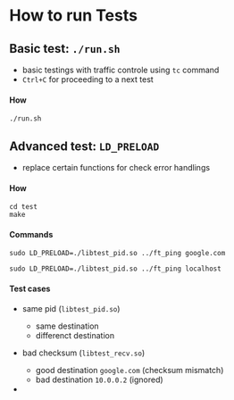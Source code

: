# How to run Tests

## Basic test: `./run.sh`

- basic testings with traffic controle using `tc` command
- `Ctrl+C` for proceeding to a next test

#### How
```
./run.sh
```

## Advanced test: `LD_PRELOAD`

- replace certain functions for check error handlings

#### How
```
cd test
make
```

#### Commands
```
sudo LD_PRELOAD=./libtest_pid.so ../ft_ping google.com
```
```
sudo LD_PRELOAD=./libtest_pid.so ../ft_ping localhost
```

#### Test cases

- same pid (`libtest_pid.so`)
	- same destination
	- differenct destination

- bad checksum (`libtest_recv.so`)
	- good destination `google.com` (checksum mismatch)
	- bad destination `10.0.0.2` (ignored)

-